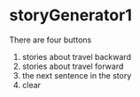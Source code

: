 # storyGenerator1

There are four buttons
1. stories about travel backward
2. stories about travel forward
3. the next sentence in the story
4. clear
